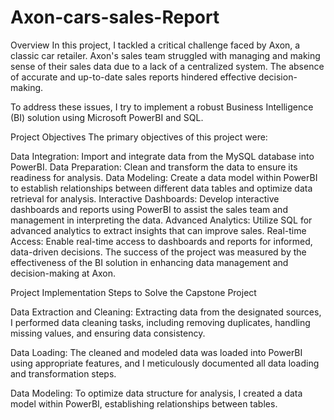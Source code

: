 # Axon-cars-sales-Report
Overview
In this project, I tackled a critical challenge faced by Axon, a classic car retailer. Axon's sales team struggled with managing and making sense of their sales data due to a lack of a centralized system. The absence of accurate and up-to-date sales reports hindered effective decision-making.

To address these issues, I try to implement a robust Business Intelligence (BI) solution using Microsoft PowerBI and SQL.

Project Objectives
The primary objectives of this project were:

Data Integration: Import and integrate data from the MySQL database into PowerBI.
Data Preparation: Clean and transform the data to ensure its readiness for analysis.
Data Modeling: Create a data model within PowerBI to establish relationships between different data tables and optimize data retrieval for analysis.
Interactive Dashboards: Develop interactive dashboards and reports using PowerBI to assist the sales team and management in interpreting the data.
Advanced Analytics: Utilize SQL for advanced analytics to extract insights that can improve sales.
Real-time Access: Enable real-time access to dashboards and reports for informed, data-driven decisions.
The success of the project was measured by the effectiveness of the BI solution in enhancing data management and decision-making at Axon.

Project Implementation
Steps to Solve the Capstone Project

Data Extraction and Cleaning: Extracting data from the designated sources, I performed data cleaning tasks, including removing duplicates, handling missing values, and ensuring data consistency.

Data Loading: The cleaned and modeled data was loaded into PowerBI using appropriate features, and I meticulously documented all data loading and transformation steps.

Data Modeling: To optimize data structure for analysis, I created a data model within PowerBI, establishing relationships between tables.








